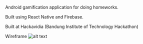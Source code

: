 Android gamification application for doing homeworks.

Built using React Native and Firebase.

Built at Hackavidia (Bandung Institute of Technology Hackathon)

Wireframe
![alt text](https://drive.google.com/file/d/1R9eFBf1qfS9jSQYv2GnStOB7cTS04ade/view?usp=sharing)
